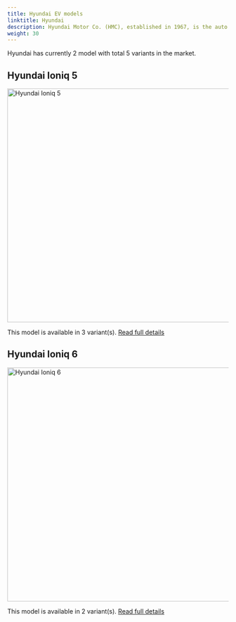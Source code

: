 ```yaml
---
title: Hyundai EV models
linktitle: Hyundai
description: Hyundai Motor Co. (HMC), established in 1967, is the auto sales leader in the Korean domestic market and exports vehicles to 190 countries worldwide. Hyundai Motor Co. operates the world's largest integrated automobile manufacturing facility in Ulsan, located on Korea's southeast coast. Their electric IONIQ series of EV has been popular.  
weight: 30
---
```

Hyundai has currently 2 model with total 5 variants in the market. 


## Hyundai Ioniq 5

<a href="ioniq_5"><img src="https://media.evkx.net/multimedia/models/hyundai/ioniq_5/ioniq_5_long_range_2wd/main_1_st.jpg" width="800" height="533" alt="Hyundai Ioniq 5" ></a>

This model is available in 3 variant(s). 
[Read full details](ioniq_5/)

## Hyundai Ioniq 6

<a href="ioniq_6"><img src="https://media.evkx.net/multimedia/models/hyundai/ioniq_6/ioniq_6_long_range_awd/main_1_st.jpg" width="800" height="533" alt="Hyundai Ioniq 6" ></a>

This model is available in 2 variant(s). 
[Read full details](ioniq_6/)
